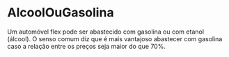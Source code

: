 # AlcoolOuGasolina
Um automóvel flex pode ser abastecido com gasolina ou com etanol (álcool). O senso comum diz que é mais vantajoso abastecer com gasolina caso a relação entre os preços seja maior do que 70%. 

